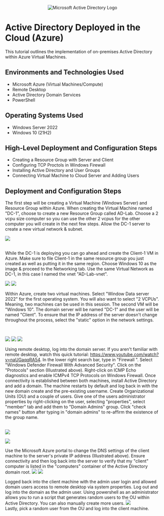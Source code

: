 <p align="center">
<img src="https://i.imgur.com/pU5A58S.png" alt="Microsoft Active Directory Logo"/>
</p>

<h1>Active Directory Deployed in the Cloud (Azure)</h1>
This tutorial outlines the implementation of on-premises Active Directory within Azure Virtual Machines.<br />


<h2>Environments and Technologies Used</h2>

- Microsoft Azure (Virtual Machines/Compute)
- Remote Desktop
- Active Directory Domain Services
- PowerShell

<h2>Operating Systems Used </h2>

- Windows Server 2022
- Windows 10 (21H2)

<h2>High-Level Deployment and Configuration Steps</h2>

- Creating a Resource Group with Server and Client
- Configuring TCP Proctols in Windows Firewall
- Installing Active Directory and User Groups
- Connecting Virtual Machine to Cloud Server and Adding Users

<h2>Deployment and Configuration Steps</h2>

The first step will be creating a Virtual Machine (Windows Server) and Resource Group within Azure. When creating the Virtual Machine named "DC-1", choose to create a new Resource Group called AD-Lab. Choose a 2 vcpu size computer so you can use the other 2 vcpus for the other computer you will create in the next few steps. Allow the DC-1 server to create a new virtual network & subnet.
<p>
 <img src="https://imgur.com/H3t2C4M.png">
<p>
<p>
<br />
 While the DC-1 is deploying you can go ahead and create the Client-1 VM in Azure. Make sure to file Client-1 in the same resource group you just created as well as putting it in the same region. Choose Windows 10 as the image & proceed to the Networking tab. Use the same Virtual Network as DC-1, in this case I named the vnet "AD-Lab-vnet".
<p>
<img src="https://imgur.com/fDtS7fa.png">
<img src="https://imgur.com/xpIX3mv.png">
</p>
<p>
Within Azure, create two virtual machines. Select "Window Data server 2022" for the first operating system. You will also want to select "2 VCPUs". Meaning, two machines can be used in this session. The second VM will be "Windows 10". The domain server will be named "DC-1" and the user will be named "Client". To ensure that the IP address of the server doesn't change throughout the process, select the "static" option in the network settings.
</p>
<br />

<p>
<img src="https://imgur.com/cDYoinU.png"/>
 <img src="https://imgur.com/ZfZG8BP.png"/>
  <img src="https://imgur.com/q9SoFke.png"/>
</p>
<p>
  
Using remote desktop, log into the domain server. If you aren't familiar with remote desktop, watch this quick tutorial: https://www.youtube.com/watch?v=naUGaqqRA54. In the lower right search bar, type in "Firewall ". Select "Windows Defender Firewall With Advanced Security". Click on the "Protocols" section (Illustrated above). Right-click on ICMP Echo diagnostics and enable ICMPv4 TCP Protocols on Windows Firewall. Once connectivity is established between both machines, install Active Directory and add a domain. The machine restarts by default and log back in with the new domain create and the pre-existing username. Create Organizational Units (OU) and a couple of users. Give one of the users administrator properties by right-clicking on the user, selecting "properties", select "member" tab and add them to "Domain Admins" group. Click "check names" button after typing in "domain admins" to re-affirm the existence of the group name.
</p>
<br />
<img src="https://imgur.com/7ubwpEk.png"/>
<p>
<img src="https://imgur.com/c84A9HK.png"/>
</p>
<p>
Use the Microsoft Azure portal to change the DNS settings of the client machine to the server's private IP address (Illustrated above). Ensure connectivity and then log back into the server to verify that my "client" computer is listed in the "computers" container of the Active Directory domain root.
  <img src="https://imgur.com/TFkdUdP.png"/>
  <img src="https://imgur.com/R9z70ej.png"/>

</p>
Logged back into the client machine with the admin user login and allowed domain users access to remote desktop via system properties. Log out and log into the domain as the admin user. Using powershell as an administrator allows you to run a script that generates random users to the OU within Active Directory. You can also manually create more users.

<img src="https://imgur.com/DJck9Dm.png"/>
<br />
Lastly, pick a random user from the OU and log into the client machine.
